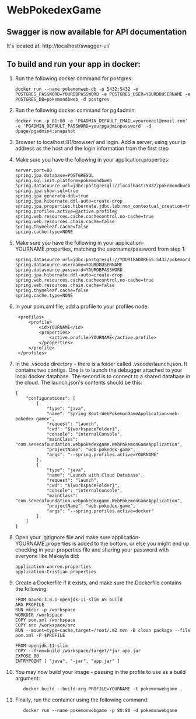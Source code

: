 # WebPokedexGame

## Swagger is now available for API documentation
It's located at: http://localhost/swagger-ui/
## To build and run your app in docker:

1.  Run the following docker command for postgres:

        docker run --name pokemonweb-db -p 5432:5432 -e POSTGRES_PASSWORD=YOURDBPASSWORD -e POSTGRES_USER=YOURDBUSERNAME -e POSTGRES_DB=pokemondbweb -d postgres

2.  Run the following docker command for pg4admin:

        docker run -p 81:80 -e 'PGADMIN_DEFAULT_EMAIL=youremail@email.com' -e 'PGADMIN_DEFAULT_PASSWORD=yourpgadminpassword' -d dpage/pgadmin4:snapshot

3.  Browser to localhost:81/browser/ and login.  Add a server, using your ip address as the host and the login information from the first step

4.  Make sure you have the following in your application.properties:

        server.port=80
        spring.jpa.database=POSTGRESQL
        spring.sql.init.platform=pokemondbweb
        spring.datasource.url=jdbc:postgresql://localhost:5432/pokemondbweb
        spring.jpa.show-sql=true
        spring.jpa.generate-ddl=true
        spring.jpa.hibernate.ddl-auto=create-drop
        spring.jpa.properties.hibernate.jdbc.lob.non_contextual_creation=true
        spring.profiles.active=@active.profile@
        spring.web.resources.cache.cachecontrol.no-cache=true
        spring.web.resources.chain.cache=false
        spring.thymeleaf.cache=false
        spring.cache.type=NONE

5.  Make sure you have the following in your application-YOURNAME.properties, matching the username/password from step 1:

        spring.datasource.url=jdbc:postgresql://YOURIPADDRESS:5432/pokemondbweb
        spring.datasource.username=YOURDBUSERNAME
        spring.datasource.password=YOURDBPASSWORD
        spring.jpa.hibernate.ddl-auto=create-drop
        spring.web.resources.cache.cachecontrol.no-cache=true
        spring.web.resources.chain.cache=false
        spring.thymeleaf.cache=false
        spring.cache.type=NONE

6. In your pom.xml file, add a profile to your profiles node:

        <profiles>
            <profile>
                <id>YOURNAME</id>
                <properties>
                    <active.profile>YOURNAME</active.profile>
                </properties>
            </profile>
        </profiles>

7.  In the .vscode directory - there is a folder called .vscode/launch.json.  It contains two configs.  One is to launch the debugger attached to your local docker database.  The second is to connect to a shared database in the cloud.  The launch.json's contents should be this:

        {
            "configurations": [
                {
                    "type": "java",
                    "name": "Spring Boot-WebPokemonGameApplication<web-pokedex-game>",
                    "request": "launch",
                    "cwd": "${workspaceFolder}",
                    "console": "internalConsole",
                    "mainClass": "com.senecafoundation.webpokedexgame.WebPokemonGameApplication",
                    "projectName": "web-pokedex-game",
                    "args": "--spring.profiles.active=YOURNAME"
                },
                {
                    "type": "java",
                    "name": "Launch with Cloud Database",
                    "request": "launch",
                    "cwd": "${workspaceFolder}",
                    "console": "internalConsole",
                    "mainClass": "com.senecafoundation.webpokedexgame.WebPokemonGameApplication",
                    "projectName": "web-pokedex-game",      
                    "args": "--spring.profiles.active=docker"
                }
            ]
        }

8.  Open your .gitignore file and make sure application-YOURNAME.properties is added to the bottom, or else you might end up checking in your properties file and sharing your password with everyone like Makayla did:

        application-warren.properties
        application-Cristian.properties

9.  Create a Dockerfile if it exists, and make sure the Dockerfile contains the following:

        FROM maven:3.8.1-openjdk-11-slim AS build
        ARG PROFILE
        RUN mkdir -p /workspace
        WORKDIR /workspace
        COPY pom.xml /workspace
        COPY src /workspace/src
        RUN --mount=type=cache,target=/root/.m2 mvn -B clean package --file pom.xml -P $PROFILE

        FROM openjdk:11-slim
        COPY --from=build /workspace/target/*jar app.jar
        EXPOSE 80
        ENTRYPOINT [ "java", "-jar", "app.jar" ]

10.  You may now build your image - passing in the profile to use as a build argument:

            docker build --build-arg PROFILE=YOURNAME -t pokemonwebgame .

11.  Finally, run the container using the following command:

            docker run --name pokemonwebgame -p 80:80 -d pokemonwebgame